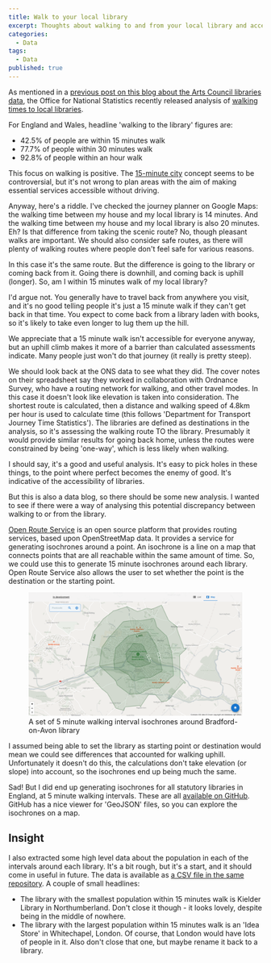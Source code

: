 ```yaml
---
title: Walk to your local library
excerpt: Thoughts about walking to and from your local library and accessibility
categories:
  - Data
tags:
  - Data
published: true
---
```


As mentioned in a [previous post on this blog about the Arts Council libraries data](https://blog.librarydata.uk/basic-libraries-cleaning/), the Office for National Statistics recently released analysis of [walking times to local libraries](https://www.ons.gov.uk/peoplepopulationandcommunity/wellbeing/datasets/traveltimetolibrariesinlocalareasenglandandwales).

For England and Wales, headline 'walking to the library' figures are:

- 42.5% of people are within 15 minutes walk
- 77.7% of people within 30 minutes walk
- 92.8% of people within an hour walk

This focus on walking is positive. The [15-minute city](https://en.wikipedia.org/wiki/15-minute_city) concept seems to be controversial, but it's not wrong to plan areas with the aim of making essential services accessible without driving.

Anyway, here's a riddle. I've checked the journey planner on Google Maps: the walking time between my house and my local library is 14 minutes. And the walking time between my house and my local library is also 20 minutes. Eh? Is that difference from taking the scenic route? No, though pleasant walks are important. We should also consider safe routes, as there will plenty of walking routes where people don't feel safe for various reasons.

In this case it's the same route. But the difference is going to the library or coming back from it. Going there is downhill, and coming back is uphill (longer). So, am I within 15 minutes walk of my local library?

I'd argue not. You generally have to travel back from anywhere you visit, and it's no good telling people it's just a 15 minute walk if they can't get back in that time. You expect to come back from a library laden with books, so it's likely to take even longer to lug them up the hill.

We appreciate that a 15 minute walk isn't accessible for everyone anyway, but an uphill climb makes it more of a barrier than calculated assessments indicate. Many people just won't do that journey (it really is pretty steep).

We should look back at the ONS data to see what they did. The cover notes on their spreadsheet say they worked in collaboration with Ordnance Survey, who have a routing network for walking, and other travel modes. In this case it doesn't look like elevation is taken into consideration. The shortest route is calculated, then a distance and walking speed of 4.8km per hour is used to calculate time (this follows 'Department for Transport Journey Time Statistics'). The libraries are defined as destinations in the analysis, so it's assessing the walking route TO the library. Presumably it would provide similar results for going back home, unless the routes were constrained by being 'one-way', which is less likely when walking.

I should say, it's a good and useful analysis. It's easy to pick holes in these things, to the point where perfect becomes the enemy of good. It's indicative of the accessibility of libraries.

But this is also a data blog, so there should be some new analysis. I wanted to see if there were a way of analysing this potential discrepancy between walking to or from the library.

[Open Route Service](https://openrouteservice.org/) is an open source platform that provides routing services, based upon OpenStreetMap data. It provides a service for generating isochrones around a point. An isochrone is a line on a map that connects points that are all reachable within the same amount of time. So, we could use this to generate 15 minute isochrones around each library. Open Route Service also allows the user to set whether the point is the destination or the starting point.

<figure>
  <img src="https://github.com/LibrariesHacked/librarieshacked.github.io/raw/main/images/2025-01-15-walk-to-your-local-library.png" alt="A set of 5 minute walking interval isochrones around Bradford-on-Avon library"/>
  <figcaption>A set of 5 minute walking interval isochrones around Bradford-on-Avon library</figcaption>
</figure>

I assumed being able to set the library as starting point or destination would mean we could see differences that accounted for walking uphill. Unfortunately it doesn't do this, the calculations don't take elevation (or slope) into account, so the isochrones end up being much the same.

Sad! But I did end up generating isochrones for all statutory libraries in England, at 5 minute walking intervals. These are all [available on GitHub](https://github.com/LibrariesHacked/library-isochrones/tree/main/data/isochrones/basic-dataset-2023). GitHub has a nice viewer for 'GeoJSON' files, so you can explore the isochrones on a map.

## Insight

I also extracted some high level data about the population in each of the intervals around each library. It's a bit rough, but it's a start, and it should come in useful in future. The data is available as [a CSV file in the same repository](https://github.com/LibrariesHacked/library-isochrones/blob/main/data/isochrones/basic-dataset-2023/basic-dataset-for-libraries-2023-analysis.csv). A couple of small headlines:

- The library with the smallest population within 15 minutes walk is Kielder Library in Northumberland. Don't close it though - it looks lovely, despite being in the middle of nowhere.
- The library with the largest population within 15 minutes walk is an 'Idea Store' in Whitechapel, London. Of course, that London would have lots of people in it. Also don't close that one, but maybe rename it back to a library.
